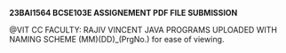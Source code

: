 **23BAI1564 BCSE103E ASSIGNEMENT PDF FILE SUBMISSION**

@VIT CC FACULTY: RAJIV VINCENT
JAVA PROGRAMS UPLOADED WITH NAMING SCHEME (MM)(DD)_(PrgNo.) for ease of viewing.
